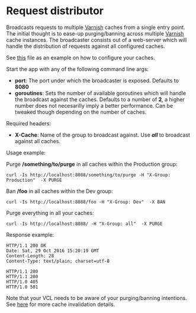 # Request distributor
Broadcasts requests to multiple [Varnish](<https://www.varnish-cache.org/>) caches from a single entry point.
The initial thought is to ease-up purging/banning across multiple [Varnish](<https://www.varnish-cache.org/>) cache instances.
The broadcaster consists out of a web-server which will handle the distribution of requests against all configured caches.

See [this](caches.json) file as an example on how to configure your caches.

Start the app with any of the following command line args:

  - **port**: The port under which the broadcaster is exposed. Defaults to **8080**
  - **goroutines**: Sets the number of available goroutines which will handle the broadcast against the caches. Defaults to a number of **2**, a higher number does not necesarilly imply a better performance. Can be tweaked though depending on the number of caches.
  
Required headers:

   - **X-Cache**: Name of the group to broadcast against. Use ***all*** to broadcast against all caches.
   
Usage example:

Purge **/something/to/purge** in all caches within the Production group:
```
curl -Is http://localhost:8088/something/to/purge -H "X-Group: Production"  -X PURGE
```

Ban **/foo** in all caches within the Dev group:
```
curl -Is http://localhost:8088/foo -H "X-Group: Dev"  -X BAN
```

Purge everything in all your caches:
```
curl -Is http://localhost:8088/ -H "X-Group: all"  -X PURGE
```

Response example:
```
HTTP/1.1 200 OK
Date: Sat, 29 Oct 2016 15:20:19 GMT
Content-Length: 28
Content-Type: text/plain; charset=utf-8

HTTP/1.1 200
HTTP/1.1 200
HTTP/1.0 405
HTTP/1.0 501
```

Note that your VCL needs to be aware of your purging/banning intentions. See [here](https://www.varnish-cache.org/docs/trunk/users-guide/purging.html) for more cache invalidation details.
